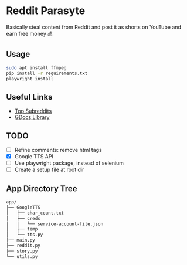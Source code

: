 # Reddit Parasyte
Basically steal content from Reddit and post it as shorts on YouTube and earn free money 💰

## Usage
```bash
sudo apt install ffmpeg
pip install -r requirements.txt
playwright install
```

## Useful Links

- [Top Subreddits](https://www.remote.tools/remote-work/best-subreddits)
- [GDocs Library](https://cloud.google.com/text-to-speech/docs/create-audio-text-client-libraries)

## TODO

- [ ] Refine comments: remove html tags
- [x] Google TTS API
- [ ] Use playwright package, instead of selenium
- [ ] Create a setup file at root dir

## App Directory Tree

```bash
app/
├── GoogleTTS
│   ├── char_count.txt
│   ├── creds
│   │   └── service-account-file.json
│   ├── temp
│   └── tts.py
├── main.py
├── reddit.py
├── story.py
└── utils.py
```
